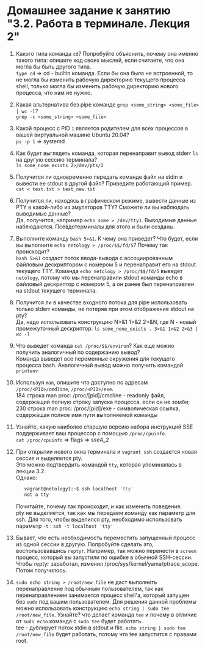 # Домашнее задание к занятию "3.2. Работа в терминале. Лекция 2"

1. Какого типа команда `cd`? Попробуйте объяснить, почему она именно такого типа: опишите ход своих мыслей, если считаете, что она могла бы быть другого типа.  
  ``type cd`` => cd - builtin команда. Если бы она была не встроенной, то не могла бы изменить рабочую директорию текущего процесса shell, только могла бы изменить рабочую директорию нового процесса, что нам не нужно.  


2. Какая альтернатива без pipe команде `grep <some_string> <some_file> | wc -l`?  
`grep -c <some_string> <some_file>`


3. Какой процесс с PID `1` является родителем для всех процессов в вашей виртуальной машине Ubuntu 20.04?  
``ps -p 1`` => systemd


4. Как будет выглядеть команда, которая перенаправит вывод stderr `ls` на другую сессию терминала?  
``ls some_none_exists 2>/dev/pts/2``  


5. Получится ли одновременно передать команде файл на stdin и вывести ее stdout в другой файл? Приведите работающий пример.  
``cat < test.txt > test_new.txt``


6. Получится ли, находясь в графическом режиме, вывести данные из PTY в какой-либо из эмуляторов TTY? Сможете ли вы наблюдать выводимые данные?  
Да, получится, например `echo some > /dev/tty1`. Выводимые данные наблюдаются. Псевдотерминалы для этого и были созданы.


7. Выполните команду `bash 5>&1`. К чему она приведет? Что будет, если вы выполните `echo netology > /proc/$$/fd/5`? Почему так происходит?  
``bash 5>&1`` создаст поток ввода-вывода с ассоциированным файловым дескриптором с номером 5 и перенаправит его на stdout текущего TTY. Команда `echo netology > /proc/$$/fd/5` выведет `netology`, потому что мы перенаправили stdout команды echo в файловый дескриптор с номером 5, а он ранее был перенаправлен на stdout текущего терминала. 


8. Получится ли в качестве входного потока для pipe использовать только stderr команды, не потеряв при этом отображение stdout на pty?  
Да, надо использовать конструкцию N>&1 1>&2 2>&N, где N - новый промежуточный дескриптор:  ``ls some_none_exists . 3>&1 1>&2 2>&3 | wc -l``

 
9. Что выведет команда `cat /proc/$$/environ`? Как еще можно получить аналогичный по содержанию вывод?  
Команда выведет все переменные окружения для текущего процесса bash. Аналогичный вывод можно получить командой ``printenv``

 
10. Используя `man`, опишите что доступно по адресам `/proc/<PID>/cmdline`, `/proc/<PID>/exe`.  
184 строка man proc: /proc/[pid]/cmdline - readonly файл, содержащий полную строку запуска процесса, если он не зомби;
230 строка man proc: /proc/[pid]/exe - символическая ссылка, содержащая полное имя пути выполняемой команды


11. Узнайте, какую наиболее старшую версию набора инструкций SSE поддерживает ваш процессор с помощью `/proc/cpuinfo`.  
``cat /proc/cpuinfo`` => flags => sse4_2


12. При открытии нового окна терминала и `vagrant ssh` создается новая сессия и выделяется pty.  
	Это можно подтвердить командой `tty`, которая упоминалась в лекции 3.2.  
	Однако:

    ```bash
	   vagrant@netology1:~$ ssh localhost 'tty'
	   not a tty
    ```

	Почитайте, почему так происходит, и как изменить поведение.   
pty не выделяется, так как мы передаем команду как параметр для ssh. Для того, чтобы выделился pty, необходимо использовать параметр ``-t`` : ``ssh -t localhost 'tty'`` 


13. Бывает, что есть необходимость переместить запущенный процесс из одной сессии в другую. Попробуйте сделать это, воспользовавшись `reptyr`. Например, так можно перенести в `screen` процесс, который вы запустили по ошибке в обычной SSH-сессии.  
Чтобы reptyr заработал, изменил /proc/sys/kernel/yama/ptrace_scope. Потом получилось.


14. `sudo echo string > /root/new_file` не даст выполнить перенаправление под обычным пользователем, так как перенаправлением занимается процесс shell'а, который запущен без `sudo` под вашим пользователем. Для решения данной проблемы можно использовать конструкцию `echo string | sudo tee /root/new_file`. Узнайте? что делает команда `tee` и почему в отличие от `sudo echo` команда с `sudo tee` будет работать.  
tee - дублирует поток stdin в stdout и file. `echo string | sudo tee /root/new_file` будет работать, потому что tee запустится с правами root.





